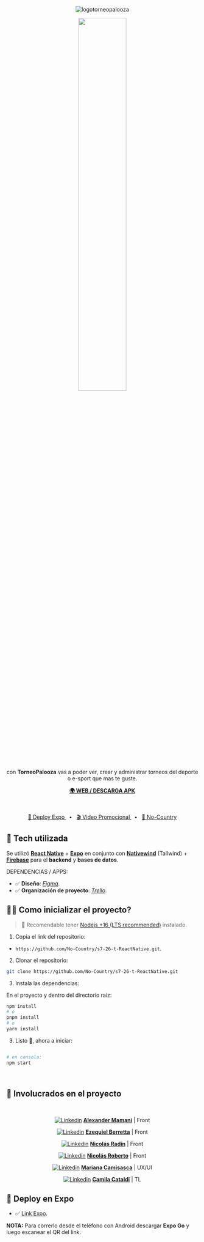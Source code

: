 <div align="center">

![logotorneopalooza](https://user-images.githubusercontent.com/87555292/233217179-964e9c39-f200-493d-8b9a-c8e6de7bb223.png)

<img src="https://i.ibb.co/wpHjQtq/torneopalooza-mockup.png" width="50%">


 <p>con <b>TorneoPalooza</b> vas a poder ver, crear y administrar torneos del deporte o e-sport que mas te guste.</p>
<a href="https://torneopalooza.netlify.app/"><b>🌍 WEB / DESCARGA APK </b></a>

&nbsp;
&nbsp;
&nbsp;
&nbsp;

<a href="https://expo.dev/@ezequielmatiasb/tournament-app?serviceType=classic&distribution=expo-go">🚀 Deploy Expo </a>
<span>&nbsp;&nbsp;•&nbsp;&nbsp;</span>
<a href="https://www.canva.com/design/DAFgfzI3OgQ/YLt2pOc5Oz8FEc9XBDtwLA/watch">🎬 Video Promocional </a>
  <span>&nbsp;&nbsp;•&nbsp;&nbsp;</span>
<a href="https://www.nocountry.tech/">🧩 No-Country </a>
  

</div>

## 🦾 Tech utilizada

Se utilizó [**React Native**](https://reactnative.dev/) + [**Expo**](https://expo.dev/) en conjunto con [**Nativewind**](https://nativewind.dev/) (Tailwind) + [**Firebase**](https://firebase.google.com/) para el  **backend** y **bases de datos**.

DEPENDENCIAS / APPS:   


- ✅ **Diseño**: [*Figma*](https://www.figma.com/file/HR1pTyjfQiFjdvEU3LXQud/Cohete-9?node-id=0-1).
- ✅ **Organización de proyecto**: [*Trello*](https://trello.com).



## 👨‍🚀 Como inicializar el proyecto?

> 🚧 Recomendable tener [Nodejs +16 (LTS recommended)](https://nodejs.org/en/) instalado.

1. Copia el link del repositorio:

- `https://github.com/No-Country/s7-26-t-ReactNative.git`.

2. Clonar el repositorio:

```bash
git clone https://github.com/No-Country/s7-26-t-ReactNative.git
```

3. Instala las dependencias:

En el proyecto y dentro del directorio raiz:

```bash
npm install
# o
pnpm install
# o
yarn install
```


3. Listo 🥳, ahora a iniciar:

```bash

# en consola:
npm start

```

<span>&nbsp;&nbsp;&nbsp;</span>


## :handshake: Involucrados en el proyecto 
<div align="center">
<span>&nbsp;&nbsp;&nbsp;</span>

<a href="http://linkedin.com/in/alexander-mamani/" target="_blank">![Linkedin](https://i.stack.imgur.com/gVE0j.png)</a> <a href="http://github.com/AlexQS96" target="_blank">**Alexander Mamani**</a> | Front

<a href="http://linkedin.com/in/ezequiel-berretta/" target="_blank">![Linkedin](https://i.stack.imgur.com/gVE0j.png)</a> <a href="http://github.com/rretta" target="_blank">**Ezequiel Berretta**</a> | Front

<a href="http://linkedin.com/in/nico-radin/" target="_blank">![Linkedin](https://i.stack.imgur.com/gVE0j.png)</a> <a href="http://github.com/niicodeer" target="_blank">**Nicolás Radín**</a> | Front

<a href="http://linkedin.com/in/nicolas-roberto/" target="_blank">![Linkedin](https://i.stack.imgur.com/gVE0j.png)</a> <a href="http://github.com/nicolasroberto" target="_blank">**Nicolás Roberto**</a> | Front

<a href="http://linkedin.com/in/mariana-camisasca/" target="_blank">![Linkedin](https://i.stack.imgur.com/gVE0j.png)</a> <a href="http://behance.net/mcamisasca" target="_blank">**Mariana Camisasca**</a> | UX/UI

<a href="http://linkedin.com/in/cami-cataldi/" target="_blank">![Linkedin](https://i.stack.imgur.com/gVE0j.png)</a> <a href="http://linkedin.com/in/cami-cataldi" target="_blank">**Camila Cataldi**</a> | TL

</div>

## 🎉 Deploy en Expo

- ✅ [Link Expo](https://expo.dev/@ezequielmatiasb/tournament-app?serviceType=classic&distribution=expo-go).

**NOTA:** Para correrlo desde el teléfono con Android descargar **Expo Go** y luego escanear el QR del link.
